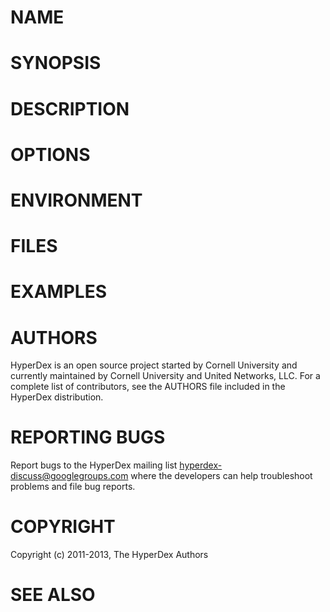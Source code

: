 # NAME

# SYNOPSIS

# DESCRIPTION

# OPTIONS

# ENVIRONMENT

# FILES

# EXAMPLES

# AUTHORS

HyperDex is an open source project started by Cornell University and currently
maintained by Cornell University and United Networks, LLC.  For a complete list
of contributors, see the AUTHORS file included in the HyperDex distribution.

# REPORTING BUGS

Report bugs to the HyperDex mailing list <hyperdex-discuss@googlegroups.com>
where the developers can help troubleshoot problems and file bug reports.

# COPYRIGHT

Copyright (c) 2011-2013, The HyperDex Authors

# SEE ALSO

